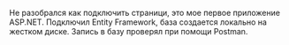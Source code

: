 ﻿Не разобрался как подключить страници, это мое первое приложение ASP.NET.
Подключил Entity Framework, база создается локально на жестком диске.
Запись в базу проверял при помощи Postman.